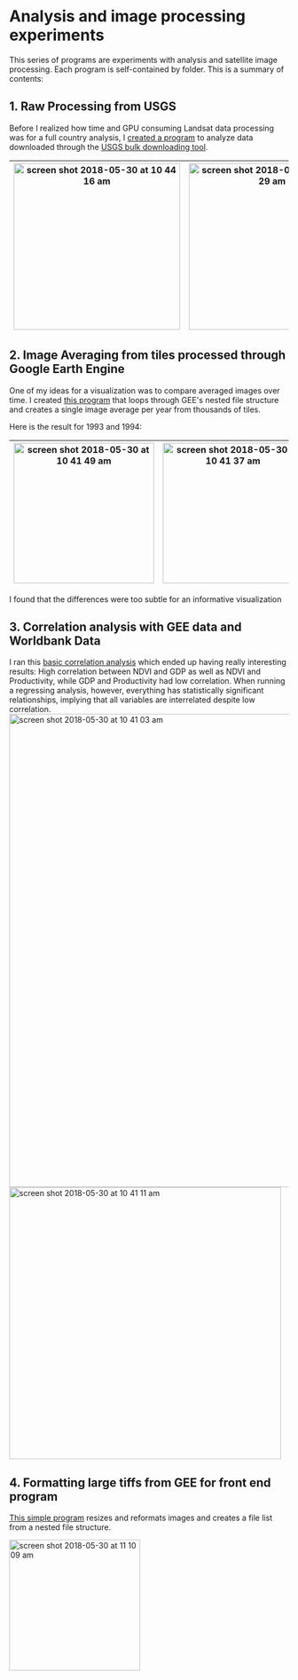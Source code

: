 # Analysis and image processing experiments
This series of programs are experiments with analysis and satellite image processing. Each program is self-contained by folder. This is a summary of contents:

## 1. Raw Processing from USGS
Before I realized how time and GPU consuming Landsat data processing was for a full country analysis, I [created a program](https://github.com/ryezzz/Sub-Saharan-Africa-NDVI-Analysis/blob/master/data_processing_python/1_USGS_bulk_downloader_raw_processing/raw_sat_processing.ipynb) to analyze data downloaded through the [USGS bulk downloading tool](https://github.com/USGS-EROS/espa-bulk-downloader).

| <img width="300" alt="screen shot 2018-05-30 at 10 44 16 am" src="https://user-images.githubusercontent.com/15457713/40727830-c43c06c8-63f6-11e8-9323-4cbd1535048e.png">  | <img width="300" alt="screen shot 2018-05-30 at 10 44 29 am" src="https://user-images.githubusercontent.com/15457713/40728015-30b7d1d8-63f7-11e8-8dea-0d97772e8b3a.png">  |
|---|---|

## 2. Image Averaging from tiles processed through Google Earth Engine
One of my ideas for a visualization was to compare averaged images over time. I created [this program](https://github.com/ryezzz/Sub-Saharan-Africa-NDVI-Analysis/blob/master/data_processing_python/process_for_visual_average_in_nested_file_structure/process_images_for_year_average.ipynb) that loops through GEE's nested file structure and creates a single image average per year from thousands of tiles.

Here is the result for 1993 and 1994:

| <img width="253" alt="screen shot 2018-05-30 at 10 41 49 am" src="https://user-images.githubusercontent.com/15457713/40728447-1e4aea2a-63f8-11e8-9538-5438ab012691.png">  | <img width="253" alt="screen shot 2018-05-30 at 10 41 37 am" src="https://user-images.githubusercontent.com/15457713/40728450-2103afe0-63f8-11e8-92d3-d605ab06a406.png">  |
|---|---|

I found that the differences were too subtle for an informative visualization

## 3. Correlation analysis with GEE data and Worldbank Data

I ran this [basic correlation analysis](https://github.com/ryezzz/Sub-Saharan-Africa-NDVI-Analysis/blob/master/data_processing_python/GDP_productivity_NDVI_correlation_regression/simple_NDVI_regression_correlation.ipynb) which ended up having really interesting results: High correlation between NDVI and GDP as well as NDVI and Productivity, while GDP and Productivity had low correlation. When running a regressing analysis, however, everything has statistically significant relationships, implying that all variables are interrelated despite low correlation.
<img width="853" alt="screen shot 2018-05-30 at 10 41 03 am" src="https://user-images.githubusercontent.com/15457713/40729096-a52119c4-63f9-11e8-882a-cd7ea58d8caa.png">
<img width="490" alt="screen shot 2018-05-30 at 10 41 11 am" src="https://user-images.githubusercontent.com/15457713/40729105-aa5513b4-63f9-11e8-8690-9245643a9182.png">

## 4. Formatting large tiffs from GEE for front end program
[This simple program](https://github.com/ryezzz/Sub-Saharan-Africa-NDVI-Analysis/blob/master/data_processing_python/reformat_large_tiffs/process_GEE_tiffs_for_web.ipynb) resizes and reformats images and creates a file list from a nested file structure.

<img width="236" alt="screen shot 2018-05-30 at 11 10 09 am" src="https://user-images.githubusercontent.com/15457713/40729307-15208f02-63fa-11e8-9c2c-9b5061c2a5f5.png">
